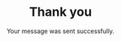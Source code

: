 ---
title: Thank you
subtitle: Your message was sent successfully.
description: 
featured_image: 
---